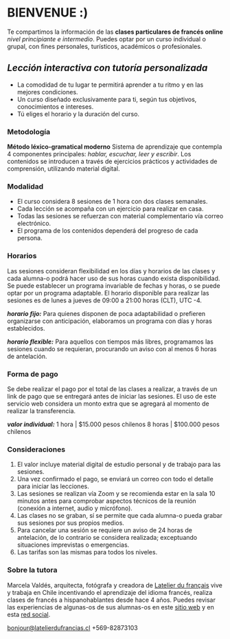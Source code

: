 # BIENVENUE :)
Te compartimos la información de las **clases particulares de francés online** *nivel principiante e intermedio*. 
Puedes optar por un curso individual o grupal, con fines personales, turísticos, académicos o profesionales.

## _**Lección interactiva con tutoría personalizada**_

- La comodidad de tu lugar te permitirá aprender a tu ritmo y en las mejores condiciones.   
- Un curso diseñado exclusivamente para ti, según tus objetivos, conocimientos e intereses. 
- Tú eliges el horario y la duración del curso. 

### Metodología

**Método léxico-gramatical moderno**
Sistema de aprendizaje que contempla 4 componentes principales: *hablar, escuchar, leer y escribir*.
Los contenidos se introducen a través de ejercicios prácticos y actividades de comprensión, utilizando material digital.

### Modalidad
* El curso considera 8 sesiones de 1 hora con dos clases semanales.
* Cada lección se acompaña con un ejercicio para realizar en casa.
* Todas las sesiones se refuerzan con material complementario vía correo electrónico.
* El programa de los contenidos dependerá del progreso de cada persona.


### Horarios
Las sesiones consideran flexibilidad en los días y horarios de las clases y cada alumna-o podrá hacer uso de sus horas cuando exista disponibilidad. Se puede establecer un programa invariable de fechas y horas, o se puede optar por un programa adaptable. El horario disponible para realizar las sesiones es de lunes a jueves de 09:00 a 21:00 horas (CLT), UTC -4.

_**horario fijo:**_
Para quienes disponen de poca adaptabilidad o prefieren organizarse con anticipación, elaboramos un programa con días y horas establecidos.

_**horario flexible:**_
Para aquellos con tiempos más libres, programamos las sesiones cuando se requieran, procurando un aviso con al menos 6 horas de antelación.

### Forma de pago
Se debe realizar el pago por el total de las clases a realizar, a través de un link de pago que se entregará antes de iniciar las sesiones. El uso de este servicio web considera un monto extra que se agregará al momento de realizar la transferencia. 

_**valor individual:**_
1 hora | $15.000 pesos chilenos 
8 horas | $100.000 pesos chilenos

### Consideraciones
1. El valor incluye material digital de estudio personal y de trabajo para las sesiones. 
1. Una vez confirmado el pago, se enviará un correo con todo el detalle para iniciar las lecciones.
1. Las sesiones se realizan vía Zoom y se recomienda estar en la sala 10 minutos antes para comprobar aspectos técnicos de la reunión (conexión a internet, audio y micrófono).
1. Las clases no se graban, sí se permite que cada alumna-o pueda grabar sus sesiones por sus propios medios.
1. Para cancelar una sesión se requiere un aviso de 24 horas de antelación, de lo contrario se considera realizada; exceptuando situaciones imprevistas o emergencias.
1. Las tarifas son las mismas para todos los niveles.

### Sobre la tutora

Marcela Valdés, arquitecta, fotógrafa y creadora de [Latelier du français](https://web.facebook.com/latelierdufrancais) vive y trabaja en Chile incentivando el aprendizaje del idioma francés, realiza clases de francés a hispanohablantes desde hace 4 años. Puedes revisar las experiencias de algunas-os de sus alumnas-os en este [sitio web](https://www.tusclasesparticulares.cl/area-profesores/trackingreviews.aspx?type=accepted) y en esta [red social](https://www.instagram.com/latelierdufrancais). 

 bonjour@latelierdufrancias.cl
 +569-82873103
